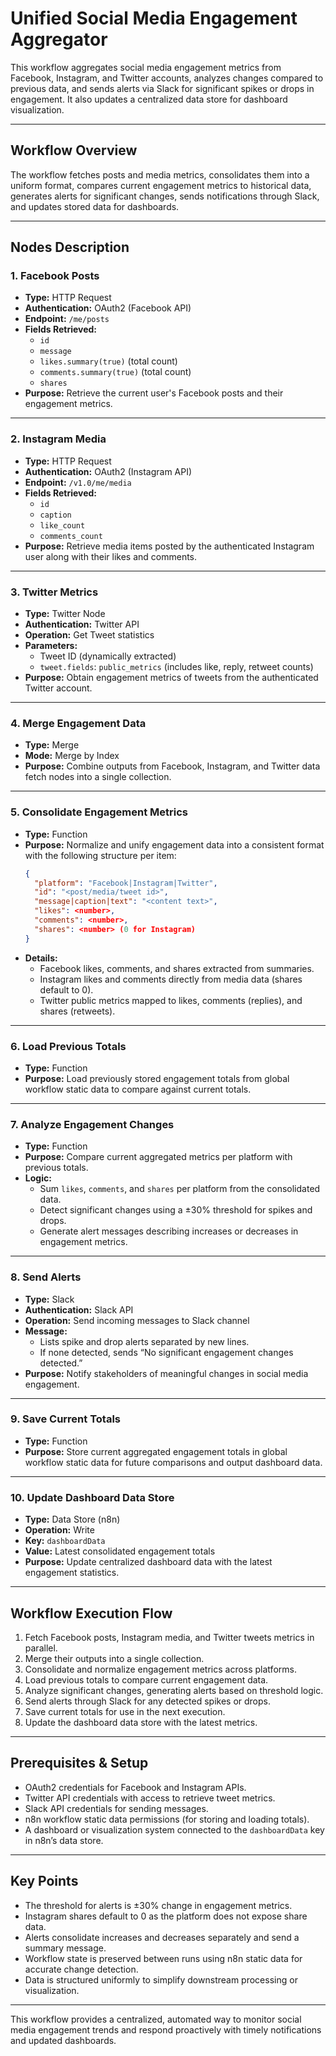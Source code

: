 # Unified Social Media Engagement Aggregator

This workflow aggregates social media engagement metrics from Facebook, Instagram, and Twitter accounts, analyzes changes compared to previous data, and sends alerts via Slack for significant spikes or drops in engagement. It also updates a centralized data store for dashboard visualization.

---

## Workflow Overview

The workflow fetches posts and media metrics, consolidates them into a uniform format, compares current engagement metrics to historical data, generates alerts for significant changes, sends notifications through Slack, and updates stored data for dashboards.

---

## Nodes Description

### 1. Facebook Posts

- **Type:** HTTP Request  
- **Authentication:** OAuth2 (Facebook API)  
- **Endpoint:** `/me/posts`  
- **Fields Retrieved:**  
  - `id`  
  - `message`  
  - `likes.summary(true)` (total count)  
  - `comments.summary(true)` (total count)  
  - `shares`  
- **Purpose:** Retrieve the current user's Facebook posts and their engagement metrics.

---

### 2. Instagram Media

- **Type:** HTTP Request  
- **Authentication:** OAuth2 (Instagram API)  
- **Endpoint:** `/v1.0/me/media`  
- **Fields Retrieved:**  
  - `id`  
  - `caption`  
  - `like_count`  
  - `comments_count`  
- **Purpose:** Retrieve media items posted by the authenticated Instagram user along with their likes and comments.

---

### 3. Twitter Metrics

- **Type:** Twitter Node  
- **Authentication:** Twitter API  
- **Operation:** Get Tweet statistics  
- **Parameters:**  
  - Tweet ID (dynamically extracted)  
  - `tweet.fields`: `public_metrics` (includes like, reply, retweet counts)  
- **Purpose:** Obtain engagement metrics of tweets from the authenticated Twitter account.

---

### 4. Merge Engagement Data

- **Type:** Merge  
- **Mode:** Merge by Index  
- **Purpose:** Combine outputs from Facebook, Instagram, and Twitter data fetch nodes into a single collection.

---

### 5. Consolidate Engagement Metrics

- **Type:** Function  
- **Purpose:** Normalize and unify engagement data into a consistent format with the following structure per item:  
  ```json
  {
    "platform": "Facebook|Instagram|Twitter",
    "id": "<post/media/tweet id>",
    "message|caption|text": "<content text>",
    "likes": <number>,
    "comments": <number>,
    "shares": <number> (0 for Instagram)
  }
  ```  
- **Details:**  
  - Facebook likes, comments, and shares extracted from summaries.  
  - Instagram likes and comments directly from media data (shares default to 0).  
  - Twitter public metrics mapped to likes, comments (replies), and shares (retweets).

---

### 6. Load Previous Totals

- **Type:** Function  
- **Purpose:** Load previously stored engagement totals from global workflow static data to compare against current totals.

---

### 7. Analyze Engagement Changes

- **Type:** Function  
- **Purpose:** Compare current aggregated metrics per platform with previous totals.  
- **Logic:**  
  - Sum `likes`, `comments`, and `shares` per platform from the consolidated data.  
  - Detect significant changes using a ±30% threshold for spikes and drops.  
  - Generate alert messages describing increases or decreases in engagement metrics.

---

### 8. Send Alerts

- **Type:** Slack  
- **Authentication:** Slack API  
- **Operation:** Send incoming messages to Slack channel  
- **Message:**  
  - Lists spike and drop alerts separated by new lines.  
  - If none detected, sends “No significant engagement changes detected.”  
- **Purpose:** Notify stakeholders of meaningful changes in social media engagement.

---

### 9. Save Current Totals

- **Type:** Function  
- **Purpose:** Store current aggregated engagement totals in global workflow static data for future comparisons and output dashboard data.

---

### 10. Update Dashboard Data Store

- **Type:** Data Store (n8n)  
- **Operation:** Write  
- **Key:** `dashboardData`  
- **Value:** Latest consolidated engagement totals  
- **Purpose:** Update centralized dashboard data with the latest engagement statistics.

---

## Workflow Execution Flow

1. Fetch Facebook posts, Instagram media, and Twitter tweets metrics in parallel.  
2. Merge their outputs into a single collection.  
3. Consolidate and normalize engagement metrics across platforms.  
4. Load previous totals to compare current engagement data.  
5. Analyze significant changes, generating alerts based on threshold logic.  
6. Send alerts through Slack for any detected spikes or drops.  
7. Save current totals for use in the next execution.  
8. Update the dashboard data store with the latest metrics.

---

## Prerequisites & Setup

- OAuth2 credentials for Facebook and Instagram APIs.  
- Twitter API credentials with access to retrieve tweet metrics.  
- Slack API credentials for sending messages.  
- n8n workflow static data permissions (for storing and loading totals).  
- A dashboard or visualization system connected to the `dashboardData` key in n8n’s data store.

---

## Key Points

- The threshold for alerts is ±30% change in engagement metrics.  
- Instagram shares default to 0 as the platform does not expose share data.  
- Alerts consolidate increases and decreases separately and send a summary message.  
- Workflow state is preserved between runs using n8n static data for accurate change detection.  
- Data is structured uniformly to simplify downstream processing or visualization.

---

This workflow provides a centralized, automated way to monitor social media engagement trends and respond proactively with timely notifications and updated dashboards.